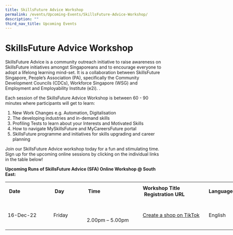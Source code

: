 ```yaml
---
title: SkillsFuture Advice Workshop
permalink: /events/Upcoming-Events/SkillsFuture-Advice-Workshop/
description: ""
third_nav_title: Upcoming Events
---
```

SkillsFuture Advice Workshop
============================

SkillsFuture Advice is a community outreach initiative to raise awareness on SkillsFuture initiatives amongst Singaporeans and to encourage everyone to adopt a lifelong learning mind-set. It is a collaboration between SkillsFuture Singapore, People’s Association (PA), specifically the Community Development Councils (CDCs), Workforce Singapore (WSG) and Employment and Employability Institute (e2i). .

Each session of the SkillsFuture Advice Workshop is between 60 - 90 minutes where participants will get to learn:

1.  New Work Changes e.g. Automation, Digitalisation
2.  The developing industries and in-demand skills
3.  Profiling Tests to learn about your Interests and Motivated Skills 
4.  How to navigate MySkillsFuture and MyCareersFuture portal
5.  SkillsFuture programme and initiatives for skills upgrading and career planning

Join our SkillsFuture Advice workshop today for a fun and stimulating time. Sign up for the upcoming online sessions by clicking on the individual links in the table below!

**Upcoming Runs of SkillsFuture Advice (SFA) Online Workshop @ South East:** 

<table style="width:800px;height:300px;">
    <tbody>
        <tr style="height:61px;">
            <td style="width: 131px;"><strong>&nbsp;Date&nbsp;</strong></td>
            <td style="width:91px;"><strong>&nbsp;Day&nbsp;</strong></td>
            <td style="width:164px;"><strong>&nbsp;Time&nbsp;</strong></td>
            <td style="width:196px;"><strong>Workshop Title</strong><br />
            <strong>&nbsp;Registration URL</strong></td>
            <td style="width:93px;"><strong>Language</strong></td>
			</tr>
<tr style="height:93px;">
            <td style="width:131px;">16-Dec-22</td>
            <td style="width:91px;">Friday</td>
            <td style="width:164px;">
            <table border="0" cellspacing="0" cellpadding="0">
                <tbody>
                </tbody>
            </table>
            2.00pm – 5.00pm</td>
            <td style="width:196px;"> <a href="https://forms.office.com/pages/responsepage.aspx?id=XLKiWAViE02DOJ1yJ4F1BVEbybA9ylJIiPiYYLTUv_5UOEtGRVhRSjA2NFRMTTc1Vks2NVJUUjNHMyQlQCN0PWcu)"> Create a shop on TikTok</a></td>
            <td style="width:93px;">English&nbsp;</td>
        </tr>   
   </tbody>
</table>